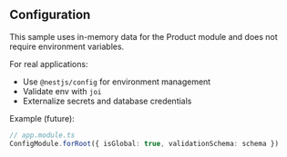 ## Configuration

This sample uses in-memory data for the Product module and does not require environment variables.

For real applications:

- Use `@nestjs/config` for environment management
- Validate env with `joi`
- Externalize secrets and database credentials

Example (future):

```ts
// app.module.ts
ConfigModule.forRoot({ isGlobal: true, validationSchema: schema })
```

